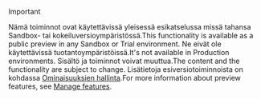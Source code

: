 > [!IMPORTANT]
> <span data-ttu-id="ff12c-101">Nämä toiminnot ovat käytettävissä yleisessä esikatselussa missä tahansa Sandbox- tai kokeiluversioympäristössä.</span><span class="sxs-lookup"><span data-stu-id="ff12c-101">This functionality is available as a public preview in any Sandbox or Trial environment.</span></span> <span data-ttu-id="ff12c-102">Ne eivät ole käytettävissä tuotantoympäristöissä.</span><span class="sxs-lookup"><span data-stu-id="ff12c-102">It's not available in Production environments.</span></span> <span data-ttu-id="ff12c-103">Sisältö ja toiminnot voivat muuttua.</span><span class="sxs-lookup"><span data-stu-id="ff12c-103">The content and the functionality are subject to change.</span></span> <span data-ttu-id="ff12c-104">Lisätietoja esiversiotoiminnoista on kohdassa [Ominaisuuksien hallinta](../hr-admin-manage-features.md).</span><span class="sxs-lookup"><span data-stu-id="ff12c-104">For more information about preview features, see [Manage features](../hr-admin-manage-features.md).</span></span>
